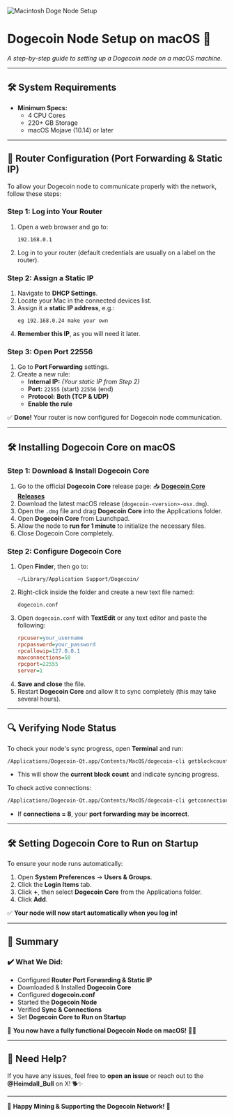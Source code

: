 ![Macintosh Doge Node Setup](https://github.com/user-attachments/assets/e5e13a0a-a562-41e7-80eb-e48176ce9044)


# **Dogecoin Node Setup on macOS 🚀**
*A step-by-step guide to setting up a Dogecoin node on a macOS machine.*

---

## **🛠️ System Requirements**
- **Minimum Specs:**
  - 4 CPU Cores
  - 220+ GB Storage
  - macOS Mojave (10.14) or later

---

## **📡 Router Configuration (Port Forwarding & Static IP)**
To allow your Dogecoin node to communicate properly with the network, follow these steps:

### **Step 1: Log into Your Router**
1. Open a web browser and go to:
   ```
   192.168.0.1
   ```
2. Log in to your router (default credentials are usually on a label on the router).

### **Step 2: Assign a Static IP**
1. Navigate to **DHCP Settings**.
2. Locate your Mac in the connected devices list.
3. Assign it a **static IP address**, e.g.:
   ```
   eg 192.168.0.24 make your own  
   ```
4. **Remember this IP**, as you will need it later.

### **Step 3: Open Port 22556**
1. Go to **Port Forwarding** settings.
2. Create a new rule:
   - **Internal IP:** *(Your static IP from Step 2)*
   - **Port:** `22555` (start) `22556` (end)
   - **Protocol:** **Both (TCP & UDP)**
   - **Enable the rule**

✅ **Done!** Your router is now configured for Dogecoin node communication.

---

## **🛠️ Installing Dogecoin Core on macOS**

### **Step 1: Download & Install Dogecoin Core**
1. Go to the official **Dogecoin Core** release page:
   📥 **[Dogecoin Core Releases](https://github.com/dogecoin/dogecoin/releases/latest)**
2. Download the latest macOS release (`dogecoin-<version>-osx.dmg`).
3. Open the `.dmg` file and drag **Dogecoin Core** into the Applications folder.
4. Open **Dogecoin Core** from Launchpad.
5. Allow the node to **run for 1 minute** to initialize the necessary files.
6. Close Dogecoin Core completely.

### **Step 2: Configure Dogecoin Core**
1. Open **Finder**, then go to:
   ```
   ~/Library/Application Support/Dogecoin/
   ```
2. Right-click inside the folder and create a new text file named:
   ```
   dogecoin.conf
   ```
3. Open `dogecoin.conf` with **TextEdit** or any text editor and paste the following:
   ```ini
   rpcuser=your_username
   rpcpassword=your_password
   rpcallowip=127.0.0.1
   maxconnections=50
   rpcport=22555
   server=1
   ```
4. **Save and close** the file.
5. Restart **Dogecoin Core** and allow it to sync completely (this may take several hours).

---

## **🔍 Verifying Node Status**
To check your node's sync progress, open **Terminal** and run:
```bash
/Applications/Dogecoin-Qt.app/Contents/MacOS/dogecoin-cli getblockcount
```
- This will show the **current block count** and indicate syncing progress.

To check active connections:
```bash
/Applications/Dogecoin-Qt.app/Contents/MacOS/dogecoin-cli getconnectioncount
```
- If **connections = 8**, your **port forwarding may be incorrect**.

---

## **🛠️ Setting Dogecoin Core to Run on Startup**
To ensure your node runs automatically:
1. Open **System Preferences** → **Users & Groups**.
2. Click the **Login Items** tab.
3. Click **+**, then select **Dogecoin Core** from the Applications folder.
4. Click **Add**.

✅ **Your node will now start automatically when you log in!**

---

## **🚀 Summary**
### **✔️ What We Did:**
- Configured **Router Port Forwarding & Static IP**
- Downloaded & Installed **Dogecoin Core**
- Configured **dogecoin.conf**
- Started the **Dogecoin Node**
- Verified **Sync & Connections**
- Set **Dogecoin Core to Run on Startup**

💚 **You now have a fully functional Dogecoin Node on macOS!** 🐶🚀  

---

## **🙋 Need Help?**
If you have any issues, feel free to **open an issue** or reach out to the **@Heimdall_Bull** on X! 🐕✨  

---
🚀 **Happy Mining & Supporting the Dogecoin Network!** 🐶

